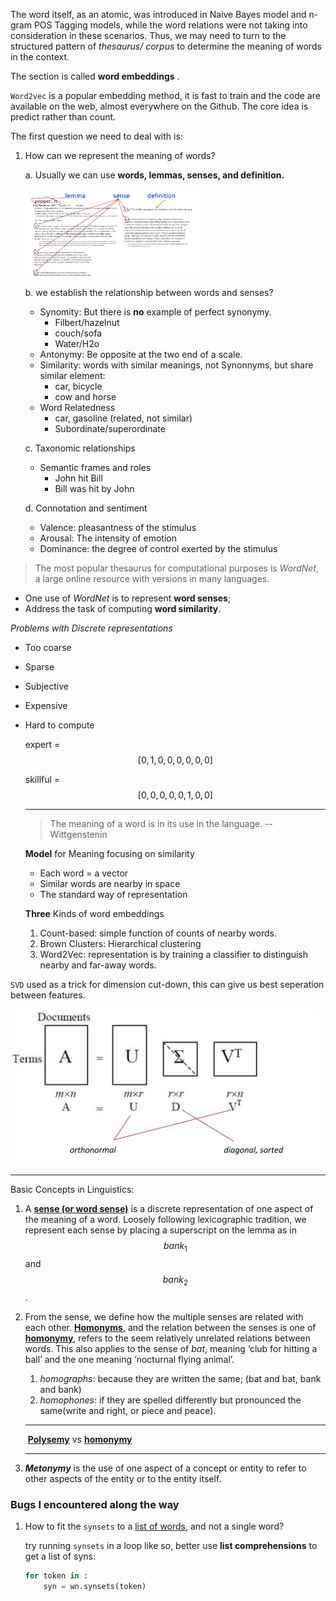 The word itself, as an atomic, was introduced in Naive Bayes model and n-gram POS Tagging models, while the word relations were not taking into consideration in these scenarios. Thus, we may need to turn to the structured pattern of *thesaurus/ corpus* to determine the meaning of words in the context. 

The section is called **word embeddings** . 

`Word2vec` is a popular embedding method, it is fast to train and the code are available on the web, almost everywhere on the Github. The core idea is predict rather than count.

The first question we need to deal with is: 

1. How can we represent the meaning of words? 

   a. Usually we can use **words, lemmas, senses, and definition.** 

   <img src="../img/lemma.png" alt="The lemma" style="zoom:28%;" />

   b. we establish the relationship between words and senses? 

   - Synomity: But there is **no** example of perfect synonymy. 
     - Filbert/hazelnut 
     - couch/sofa
     - Water/H2o
   - Antonymy: Be opposite at the two end of a scale.
   - Similarity: words with similar meanings, not Synonnyms, but share similar element:
     - car, bicycle
     - cow and horse 
   - Word Relatedness
     - car, gasoline (related, not similar)
     - Subordinate/superordinate 

   c. Taxonomic relationships

   - Semantic frames and roles
     - John hit Bill 
     - Bill was hit by John 

   d. Connotation and sentiment 

   - Valence: pleasantness of the stimulus
   - Arousal: The intensity of emotion
   - Dominance: the degree of control exerted by the stimulus

> The most popular thesaurus for computational purposes is *WordNet*, a large online resource with versions in many languages. 

- One use of *WordNet* is to represent **word senses**;
- Address the task of computing **word similarity**.

*Problems with Discrete representations*

- Too coarse

- Sparse

- Subjective 

- Expensive 

- Hard to compute 

  expert = $$[0, 1, 0, 0, 0, 0, 0, 0]$$

  skillful = $$[0, 0, 0, 0, 0, 1, 0, 0]$$

  

  ---

  >  The meaning of a word is in its use in the language. -- Wittgenstenin <PI43>

  **Model** for Meaning focusing on similarity 

  - Each word = a vector 
  - Similar words are nearby in space 
  - The standard way of representation 

  **Three** Kinds of word embeddings 

  1. Count-based: simple function of counts of nearby words.
  2. Brown Clusters: Hierarchical clustering
  3. Word2Vec: representation is by training a classifier to distinguish nearby and far-away words.

`SVD` used as a trick for dimension cut-down, this can give us best seperation between features.

<img src="../img/svd.png" alt="The lemma" style="zoom:48%;" />

---

Basic Concepts in Linguistics: 

1. A **<u>sense (or word sense)</u>** is a discrete representation of one aspect of the meaning of a word. Loosely following lexicographic tradition, we represent each sense by placing a superscript on the lemma as in $$bank_1$$ and $$bank_2$$.

2. From the sense, we define how the multiple senses are related with each other. <u>**Homonyms**,</u> and the relation between the senses is one of <u>**homonymy**</u>, refers to the  seem relatively unrelated relations between words. This also applies to the sense of *bat*,  meaning ‘club for hitting a ball’ and the one meaning ‘nocturnal flying animal’. 

   1. *homographs*: because they are written the same; (bat and bat, bank and bank)
   2. *homophones*: if they are spelled differently but pronounced the same(write and right, or piece and peace). 

   ----

   ​																	<u>**Polysemy**</u> vs <u>**homonymy**</u>	

   ---

3. ***Metonymy*** is the use of one aspect of a concept or entity to refer to other aspects of the entity or to the entity itself. 




### Bugs I encountered along the way 

1. How to fit the `synsets` to a [list of words](http://www.nltk.org/api/nltk.tokenize.html#module-nltk.tokenize), and not a single word? 

    try running `synsets` in a loop like so, better use **list comprehensions** to get a list of syns:

   ```python
   for token in :
       syn = wn.synsets(token)
   ```

   
